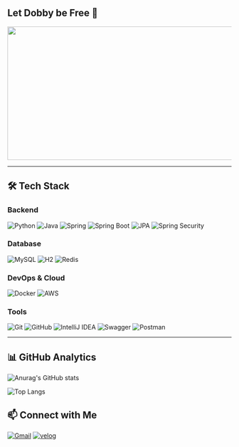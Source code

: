 ## Let Dobby be Free 🤼

<a href="https://www.gitanimals.org/en_US?utm_medium=image&utm_source=FrontHeadlock&utm_content=farm">
<img
src="https://render.gitanimals.org/farms/FrontHeadlock"
width="1400"
height="300"
/>
</a>

---

## 🛠️ **Tech Stack**

### **Backend**
![Python](https://img.shields.io/badge/Python-3776AB?style=for-the-badge&logo=python&logoColor=white)
![Java](https://img.shields.io/badge/Java-007396?style=for-the-badge&logo=java&logoColor=white)
![Spring](https://img.shields.io/badge/Spring-6DB33F?style=for-the-badge&logo=spring&logoColor=white)
![Spring Boot](https://img.shields.io/badge/Spring%20Boot-6DB33F?style=for-the-badge&logo=springboot&logoColor=white)
![JPA](https://img.shields.io/badge/JPA-59666C?style=for-the-badge&logo=hibernate&logoColor=white)
![Spring Security](https://img.shields.io/badge/Spring_Security-6DB33F?style=for-the-badge&logo=Spring-Security&logoColor=white)


### **Database**
![MySQL](https://img.shields.io/badge/MySQL-4479A1?style=for-the-badge&logo=mysql&logoColor=white)
![H2](https://img.shields.io/badge/H2-F05032?style=for-the-badge&logo=h2&logoColor=white)
![Redis](https://img.shields.io/badge/redis-%23DD0031.svg?&style=for-the-badge&logo=redis&logoColor=white)

### **DevOps & Cloud**
![Docker](https://img.shields.io/badge/Docker-2496ED?style=for-the-badge&logo=docker&logoColor=white)
![AWS](https://img.shields.io/badge/AWS-232F3E?style=for-the-badge&logo=amazonaws&logoColor=white)


### **Tools**
![Git](https://img.shields.io/badge/Git-F05032?style=for-the-badge&logo=git&logoColor=white)
![GitHub](https://img.shields.io/badge/GitHub-181717?style=for-the-badge&logo=github&logoColor=white)
![IntelliJ IDEA](https://img.shields.io/badge/IntelliJ%20IDEA-000000?style=for-the-badge&logo=intellijidea&logoColor=white)
![Swagger](https://img.shields.io/badge/-Swagger-%23Clojure?style=for-the-badge&logo=swagger&logoColor=white)
![Postman](https://img.shields.io/badge/Postman-FF6C37?style=for-the-badge&logo=postman&logoColor=white)

---

## 📊 **GitHub Analytics**

![Anurag's GitHub stats](https://github-readme-stats.vercel.app/api?username=FrontHeadlock&show_icons=true&theme=transparent&hide_border=true&include_all_commits=true&count_private=false)

![Top Langs](https://github-readme-stats.vercel.app/api/top-langs/?username=FrontHeadlock&layout=compact&theme=transparent&hide_border=true&langs_count=8)

## 📫 **Connect with Me**

[![Gmail](https://img.shields.io/badge/Gmail-D14836?style=for-the-badge&logo=gmail&logoColor=white)](mailto:gmpark007@gmail.com)
[![velog](https://img.shields.io/badge/Velog-20C997?style=for-the-badge&logo=Velog&logoColor=white)](https://velog.io/@southvi1/posts)
